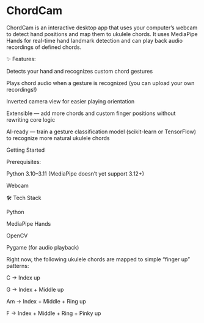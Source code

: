 # ChordCam
ChordCam is an interactive desktop app that uses your computer’s webcam to detect hand positions and map them to ukulele chords. It uses MediaPipe Hands for real-time hand landmark detection and can play back audio recordings of defined chords.

✨ Features:

Detects your hand and recognizes custom chord gestures

Plays chord audio when a gesture is recognized (you can upload your own recordings!)

Inverted camera view for easier playing orientation

Extensible — add more chords and custom finger positions without rewriting core logic

AI-ready — train a gesture classification model (scikit-learn or TensorFlow) to recognize more natural ukulele chords

Getting Started



Prerequisites:

Python 3.10–3.11 (MediaPipe doesn’t yet support 3.12+)

Webcam



🛠️ Tech Stack

Python

MediaPipe Hands

OpenCV

Pygame (for audio playback)




Right now, the following ukulele chords are mapped to simple “finger up” patterns:

C → Index up

G → Index + Middle up

Am → Index + Middle + Ring up

F → Index + Middle + Ring + Pinky up


